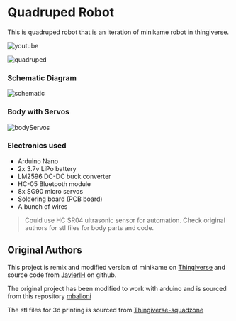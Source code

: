 # Quadruped Robot

This is quadruped robot that is an iteration of minikame robot in thingiverse. 

![youtube](https://youtu.be/c75QJV_rEnw)

![quadruped](https://ngaih.com/images/quadruped/miniKame.jpg)

### Schematic Diagram

![schematic](https://ngaih.com/images/quadruped/schematic.jpg)

### Body with Servos

![bodyServos](https://ngaih.com/images/quadruped/servos_3dprint.jpg)

### Electronics used

- Arduino Nano
- 2x 3.7v LiPo battery 
- LM2596 DC-DC buck converter
- HC-05 Bluetooth module
- 8x SG90 micro servos
- Soldering board (PCB board)
- A bunch of wires

> Could use HC SR04 ultrasonic sensor for automation.
> Check original authors for stl files for body parts and code.

## Original Authors
This project is remix and modified version of minikame on [Thingiverse](https://www.thingiverse.com/thing:1265766) and source code from [JavierIH](https://github.com/JavierIH/miniKame) on github.

The original project has been modified to work with arduino and is sourced from this repository [mballoni](https://github.com/mballoni/ez-arduino-minikame)

The stl files for 3d printing is sourced from [Thingiverse-squadzone](https://www.thingiverse.com/thing:2523270)
